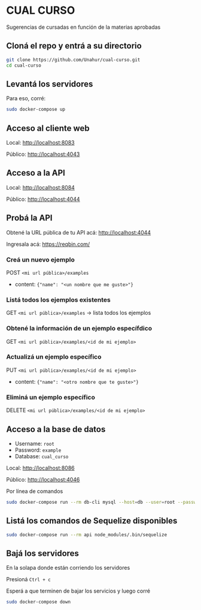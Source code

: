 # CUAL CURSO

Sugerencias de cursadas en función de la materias aprobadas

## Cloná el repo y entrá a su directorio

```bash
git clone https://github.com/Unahur/cual-curso.git
cd cual-curso
```

## Levantá los servidores

Para eso, corré:

```bash
sudo docker-compose up
```

## Acceso al cliente web

Local: <http://localhost:8083>

Público: <http://localhost:4043>

## Acceso a la API

Local: <http://localhost:8084>

Público: <http://localhost:4044>

## Probá la API

Obtené la URL pública de tu API acá: <http://localhost:4044>

Ingresala acá: <https://reqbin.com/>

### Creá un nuevo ejemplo

POST `<mi url pública>/examples`

- content: `{"name": "<un nombre que me guste>"}`

### Listá todos los ejemplos existentes

GET `<mi url pública>/examples` -> lista todos los ejemplos

### Obtené la información de un ejemplo específdico

GET `<mi url pública>/examples/<id de mi ejemplo>`

### Actualizá un ejemplo específico

PUT `<mi url pública>/examples/<id de mi ejemplo>`

- content: `{"name": "<otro nombre que te guste>"}`

### Eliminá un ejemplo específico

DELETE `<mi url pública>/examples/<id de mi ejemplo>`

## Acceso a la base de datos

- Username: `root`
- Password: `example`
- Database: `cual_curso`

Local: <http://localhost:8086>

Público: <http://localhost:4046>

Por línea de comandos

```bash
sudo docker-compose run --rm db-cli mysql --host=db --user=root --password=example --database=cual_curso
```

## Listá los comandos de Sequelize disponibles

```bash
sudo docker-compose run --rm api node_modules/.bin/sequelize
```

## Bajá los servidores

En la solapa donde están corriendo los servidores

Presioná `Ctrl + c`

Esperá a que terminen de bajar los servicios y luego corré

```bash
sudo docker-compose down
```
